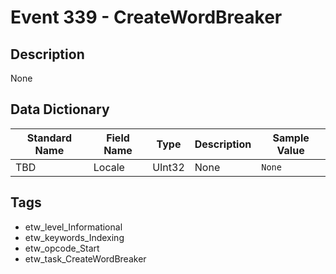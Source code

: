 # Event 339 - CreateWordBreaker

## Description
None

## Data Dictionary
|Standard Name|Field Name|Type|Description|Sample Value|
|---|---|---|---|---|
|TBD|Locale|UInt32|None|`None`|

## Tags
* etw_level_Informational
* etw_keywords_Indexing
* etw_opcode_Start
* etw_task_CreateWordBreaker